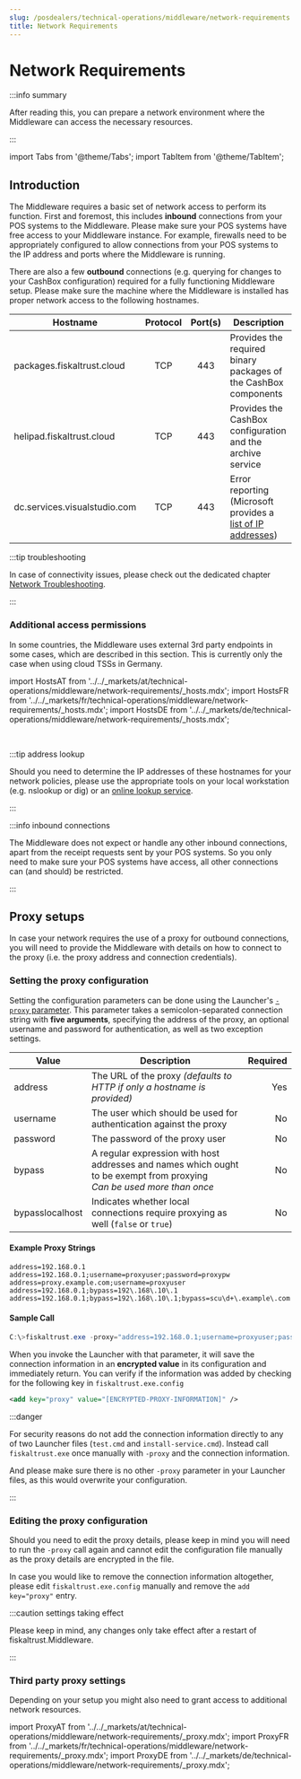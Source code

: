 ```yaml
---
slug: /posdealers/technical-operations/middleware/network-requirements
title: Network Requirements
---
```

# Network Requirements

:::info summary

After reading this, you can prepare a network environment where the Middleware can access the necessary resources.

:::

import Tabs from '@theme/Tabs';
import TabItem from '@theme/TabItem';

## Introduction

The Middleware requires a basic set of network access to perform its function. First and foremost, this includes **inbound** connections from your POS systems to the Middleware. Please make sure your POS systems have free access to your Middleware instance. For example, firewalls need to be appropriately configured to allow connections from your POS systems to the IP address and ports where the Middleware is running.

There are also a few **outbound** connections (e.g. querying for changes to your CashBox configuration) required for a fully functioning Middleware setup. Please make sure the machine where the Middleware is installed has proper network access to the following hostnames.

| Hostname                     | Protocol | Port(s) | Description                                                                                                                    |
| ---------------------------- | :------: | :-----: | ------------------------------------------------------------------------------------------------------------------------------ |
| packages.fiskaltrust.cloud   |   TCP    |   443   | Provides the required binary packages of the CashBox components                                                                |
| helipad.fiskaltrust.cloud    |   TCP    |   443   | Provides the CashBox configuration and the archive service                                                                     |
| dc.services.visualstudio.com |   TCP    |   443   | Error reporting (Microsoft provides a [list of IP addresses](https://docs.microsoft.com/azure/azure-monitor/app/ip-addresses)) |



:::tip troubleshooting

In case of connectivity issues, please check out the dedicated chapter [Network Troubleshooting](../troubleshooting/network-troubleshooting.md).

:::



### Additional access permissions
In some countries, the Middleware uses external 3rd party endpoints in some cases, which are described in this section. This is currently only the case when using cloud TSSs in Germany.

import HostsAT from '../../_markets/at/technical-operations/middleware/network-requirements/_hosts.mdx';
import HostsFR from '../../_markets/fr/technical-operations/middleware/network-requirements/_hosts.mdx';
import HostsDE from '../../_markets/de/technical-operations/middleware/network-requirements/_hosts.mdx';

<Tabs groupId="market">

  <TabItem value="AT" label="Austria">
    <HostsAT />
  </TabItem>

  <TabItem value="FR" label="France">
    <HostsFR />
  </TabItem>

  <TabItem value="DE" label="Germany">
    <HostsDE />
  </TabItem>

</Tabs>
<br />

:::tip address lookup

Should you need to determine the IP addresses of these hostnames for your network policies, please use the appropriate tools on your local workstation (e.g. nslookup or dig) or an [online lookup service](https://search.brave.com/search?q=dns+lookup+online).

:::

:::info inbound connections

The Middleware does not expect or handle any other inbound connections, apart from the receipt requests sent by your POS systems. So you only need to make sure your POS systems have access, all other connections can (and should) be restricted.

:::


## Proxy setups

In case your network requires the use of a proxy for outbound connections, you will need to provide the Middleware with details on how to connect to the proxy (i.e. the proxy address and connection credentials).

### Setting the proxy configuration

Setting the configuration parameters can be done using the Launcher's [`-proxy` parameter](https://docs.fiskaltrust.cloud/docs/poscreators/middleware-doc/general/installation#launcher-configuration). This parameter takes a semicolon-separated connection string with **five arguments**, specifying the address of the proxy, an optional username and password for authentication, as well as two exception settings.

| Value           | Description                                                                                                                 | Required |
| --------------- | --------------------------------------------------------------------------------------------------------------------------- | -------: |
| address         | The URL of the proxy *(defaults to HTTP if only a hostname is provided)*                                                    |      Yes |
| username        | The user which should be used for authentication against the proxy                                                          |       No |
| password        | The password of the proxy user                                                                                              |       No |
| bypass          | A regular expression with host addresses and names which ought to be exempt from proxying<br />*Can be used more than once* |       No |
| bypasslocalhost | Indicates whether local connections require proxying as well (`false` or `true`)                                            |       No |

#### Example Proxy Strings

```
address=192.168.0.1
address=192.168.0.1;username=proxyuser;password=proxypw
address=proxy.example.com;username=proxyuser
address=192.168.0.1;bypass=192\.168\.10\.1
address=192.168.0.1;bypass=192\.168\.10\.1;bypass=scu\d+\.example\.com
```

#### Sample Call

```powershell
C:\>fiskaltrust.exe -proxy="address=192.168.0.1;username=proxyuser;password=proxypw"
```

When you invoke the Launcher with that parameter, it will save the connection information in an **encrypted value** in its configuration and immediately return. You can verify if the information was added by checking for the following key in `fiskaltrust.exe.config`

```xml
<add key="proxy" value="[ENCRYPTED-PROXY-INFORMATION]" />
```

:::danger

For security reasons do not add the connection information directly to any of two Launcher files (`test.cmd` and `install-service.cmd`). Instead call `fiskaltrust.exe` once manually with `-proxy` and the connection information.

And please make sure there is no other `-proxy` parameter in your Launcher files, as this would overwrite your configuration.

:::

### Editing the proxy configuration

Should you need to edit the proxy details, please keep in mind you will need to run the `-proxy` call again and cannot edit the configuration file manually as the proxy details are encrypted in the file.

In case you would like to remove the connection information altogether, please edit `fiskaltrust.exe.config` manually and remove the `add key="proxy"` entry.


:::caution settings taking effect

Please keep in mind, any changes only take effect after a restart of fiskaltrust.Middleware.

:::


### Third party proxy settings

Depending on your setup you might also need to grant access to additional network resources.

import ProxyAT from '../../_markets/at/technical-operations/middleware/network-requirements/_proxy.mdx';
import ProxyFR from '../../_markets/fr/technical-operations/middleware/network-requirements/_proxy.mdx';
import ProxyDE from '../../_markets/de/technical-operations/middleware/network-requirements/_proxy.mdx';

<Tabs groupId="market">

  <TabItem value="AT" label="Austria">
    <ProxyAT />
  </TabItem>

  <TabItem value="FR" label="France">
    <ProxyFR />
  </TabItem>

  <TabItem value="DE" label="Germany">
    <ProxyDE />
  </TabItem>

</Tabs>